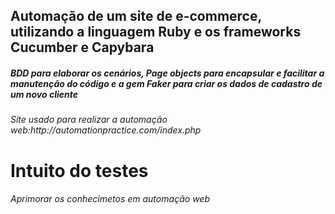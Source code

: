 

## Automação de um site de e-commerce, utilizando a linguagem Ruby e os frameworks Cucumber e Capybara
<h5> BDD para elaborar os cenários, Page objects para encapsular e facilitar a manutenção do código e a gem Faker para criar os dados de cadastro de um novo cliente </h5>


<h6>Site usado para realizar a automação web:http://automationpractice.com/index.php </h6>


# Intuito do testes
<h6> Aprimorar os conhecimetos em automação web </h6>


